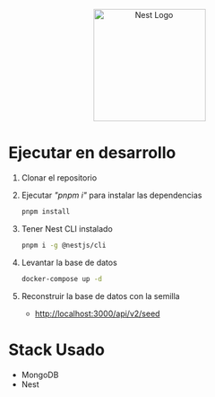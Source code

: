 <p align="center">
  <a href="http://nestjs.com/" target="blank"><img src="https://nestjs.com/img/logo-small.svg" width="200" alt="Nest Logo" /></a>
</p>

# Ejecutar en desarrollo

1. Clonar el repositorio

2. Ejecutar _"pnpm i"_ para instalar las dependencias

   ```sh
   pnpm install
   ```

3. Tener Nest CLI instalado

   ```sh
   pnpm i -g @nestjs/cli
   ```

4. Levantar la base de datos

   ```sh
   docker-compose up -d
   ```

5. Reconstruir la base de datos con la semilla

   - [http://localhost:3000/api/v2/seed](http://localhost:3000/api/v2/seed)

# Stack Usado

- MongoDB
- Nest
